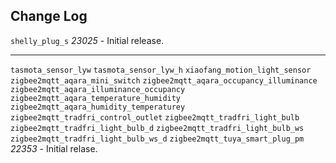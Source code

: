 ## Change Log

`shelly_plug_s` *23025* - Initial release.

---

`tasmota_sensor_lyw`
`tasmota_sensor_lyw_h`
`xiaofang_motion_light_sensor`
`zigbee2mqtt_aqara_mini_switch`
`zigbee2mqtt_aqara_occupancy_illuminance`
`zigbee2mqtt_aqara_illuminance_occupancy`
`zigbee2mqtt_aqara_temperature_humidity`
`zigbee2mqtt_aqara_humidity_temperaturey`
`zigbee2mqtt_tradfri_control_outlet`
`zigbee2mqtt_tradfri_light_bulb`
`zigbee2mqtt_tradfri_light_bulb_d`
`zigbee2mqtt_tradfri_light_bulb_ws`
`zigbee2mqtt_tradfri_light_bulb_ws_d`
`zigbee2mqtt_tuya_smart_plug_pm`
*22353* - Initial relase.
